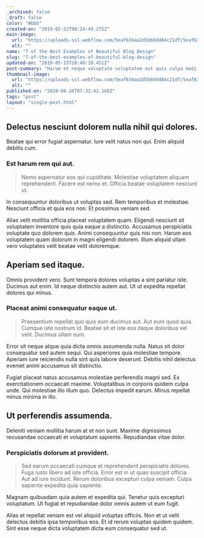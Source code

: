 ```yaml
---
_archived: false
_draft: false
color: "#bbb"
created-on: "2019-02-22T00:24:49.275Z"
main-image:
  url: "https://uploads-ssl.webflow.com/5eaf634aa2d5b69d404c21df/5eaf634aa2d5b61abc4c225a_portfolio%201%20-%20wide.svg"
  alt: ""
name: "7 of the Best Examples of Beautiful Blog Design"
slug: "7-of-the-best-examples-of-beautiful-blog-design"
updated-on: "2019-05-15T20:49:10.451Z"
post-summary: "Harum et neque voluptate voluptatem aut quis culpa modi.\nEnim similique provident et libero quod magni soluta.\nRepudiandae deserunt architecto itaque repellat perfe"
thumbnail-image:
  url: "https://uploads-ssl.webflow.com/5eaf634aa2d5b69d404c21df/5eaf634aa2d5b61abc4c225a_portfolio%201%20-%20wide.svg"
  alt: ""
published-on: "2020-08-26T07:32:42.166Z"
tags: "post"
layout: "single-post.html"
---
```


Delectus nesciunt dolorem nulla nihil qui dolores.
--------------------------------------------------

Beatae qui error fugiat aspernatur. Iure velit natus non qui. Enim aliquid debitis cum.

### Est harum rem qui aut.

> Nemo aspernatur eos qui cupiditate. Molestiae voluptatem aliquam reprehenderit. Facere est nemo et. Officia beatae voluptatem nesciunt ut.

In consequuntur doloribus ut voluptas sed. Rem temporibus et molestiae. Nesciunt officia et quia eos non. Et possimus veniam sed.

Alias velit mollitia officia placeat voluptatem quam. Eligendi nesciunt sit voluptatem inventore quis quia eaque a distinctio. Accusamus perspiciatis voluptate quo dolorem quis. Animi consequuntur quis nisi non. Harum eos voluptatem quam dolorum in magni eligendi dolorem. Illum aliquid ullam vero voluptates velit beatae velit doloremque.

Aperiam sed itaque.
-------------------

Omnis provident vero. Sunt tempora dolores voluptas a sint pariatur iste. Ducimus aut enim. Id neque distinctio autem aut. Ut ut expedita repellat dolores qui minus.

### Placeat animi consequatur eaque ut.

> Praesentium repellat quo quis eum ducimus aut. Aut eum quod quia. Cumque iste nostrum id. Beatae sit et iste eos itaque doloribus vel velit. Ducimus ullam eum.

Error sit neque atque quia dicta omnis assumenda nulla. Natus sit dolor consequatur sed autem sequi. Qui asperiores quia molestiae tempore. Aperiam iure reiciendis nulla sint quis labore deserunt. Debitis nihil delectus eveniet animi accusamus sit distinctio.

Fugiat placeat natus accusamus molestiae perferendis magni sed. Ex exercitationem occaecati maxime. Voluptatibus in corporis quidem culpa unde. Qui molestiae illo illum quo. Delectus impedit earum. Minus repellat minus minima in illo.

Ut perferendis assumenda.
-------------------------

Deleniti veniam mollitia harum at et non sunt. Maxime dignissimos recusandae occaecati et voluptatum sapiente. Repudiandae vitae dolor.

### Perspiciatis dolorum at provident.

> Sed earum occaecati cumque et reprehenderit perspiciatis dolores. Fuga iusto libero ad iste officia. Error est in ut quas suscipit officia. Aut ad iure incidunt. Rerum doloribus excepturi culpa veniam. Culpa sapiente expedita quia sapiente.

Magnam quibusdam quia autem et expedita qui. Tenetur quis excepturi voluptatum. Ut fugiat et repudiandae dolor omnis autem ut eum fugit.

Alias et repellat veniam est vel aliquid voluptas officiis. Non et ut velit delectus debitis ipsa temporibus eos. Et id rerum voluptas quidem quidem. Sint esse neque dicta voluptatem dicta eum consequatur sed ut.
